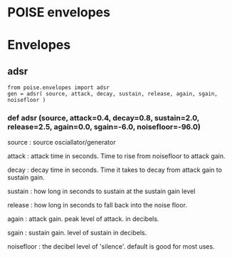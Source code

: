 # POISE envelopes

# Envelopes #

## adsr ##

```
from poise.envelopes import adsr
gen = adsr( source, attack, decay, sustain, release, again, sgain, noisefloor )
```

### def adsr (source, attack=0.4, decay=0.8, sustain=2.0, release=2.5, again=0.0, sgain=-6.0, noisefloor=-96.0) ###
source : source osciallator/generator

attack : attack time in seconds. Time to rise from noisefloor to attack gain.

decay : decay time in seconds. Time it takes to decay from attack gain to sustain gain.

sustain : how long in seconds to sustain at the sustain gain level

release : how long in seconds to fall back into the noise floor.

again : attack gain. peak level of attack. in decibels.

sgain : sustain gain. level of sustain in decibels.

noisefloor : the decibel level of 'silence'. default is good for most uses.